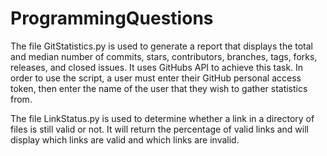 # ProgrammingQuestions

The file GitStatistics.py is used to generate a report that displays the total and median number of commits, stars, contributors, branches, tags, forks, releases, and closed issues. It uses GitHubs API to achieve this task.
In order to use the script, a user must enter their GitHub personal access token, then enter the name of the user that they wish to gather statistics from.

The file LinkStatus.py is used to determine whether a link in a directory of files is still valid or not. It will return the percentage of valid links and will display which links are valid and which links are invalid.

